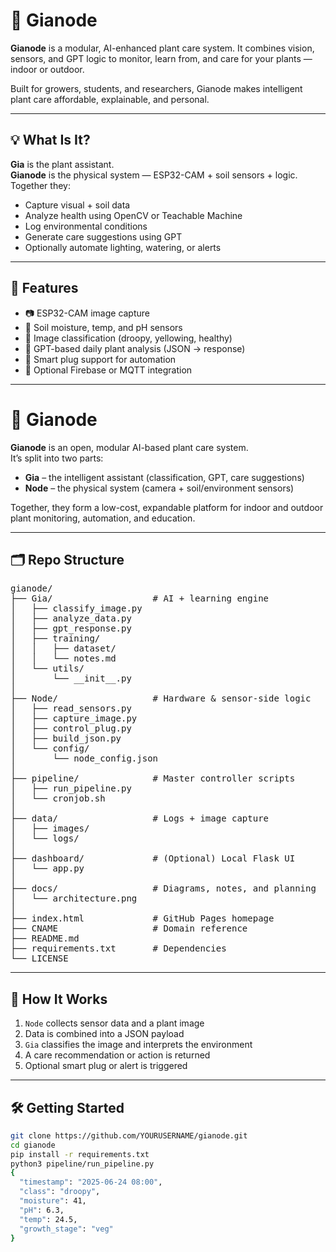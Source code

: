 # 🌿 Gianode

**Gianode** is a modular, AI-enhanced plant care system. It combines vision, sensors, and GPT logic to monitor, learn from, and care for your plants — indoor or outdoor.

Built for growers, students, and researchers, Gianode makes intelligent plant care affordable, explainable, and personal.

---

## 💡 What Is It?

**Gia** is the plant assistant.  
**Gianode** is the physical system — ESP32-CAM + soil sensors + logic.  
Together they:
- Capture visual + soil data
- Analyze health using OpenCV or Teachable Machine
- Log environmental conditions
- Generate care suggestions using GPT
- Optionally automate lighting, watering, or alerts

---

## 🧰 Features

- 📷 ESP32-CAM image capture
- 🌱 Soil moisture, temp, and pH sensors
- 🧠 Image classification (droopy, yellowing, healthy)
- 🧬 GPT-based daily plant analysis (JSON → response)
- 🔌 Smart plug support for automation
- 📡 Optional Firebase or MQTT integration

---
# 🌿 Gianode

**Gianode** is an open, modular AI-based plant care system.  
It’s split into two parts:

- **Gia** – the intelligent assistant (classification, GPT, care suggestions)  
- **Node** – the physical system (camera + soil/environment sensors)

Together, they form a low-cost, expandable platform for indoor and outdoor plant monitoring, automation, and education.

---

## 🗂️ Repo Structure
<pre>
gianode/
├── Gia/                   # AI + learning engine
│   ├── classify_image.py
│   ├── analyze_data.py
│   ├── gpt_response.py
│   ├── training/
│   │   ├── dataset/
│   │   └── notes.md
│   └── utils/
│       └── __init__.py
│
├── Node/                  # Hardware & sensor-side logic
│   ├── read_sensors.py
│   ├── capture_image.py
│   ├── control_plug.py
│   ├── build_json.py
│   └── config/
│       └── node_config.json
│
├── pipeline/              # Master controller scripts
│   ├── run_pipeline.py
│   └── cronjob.sh
│
├── data/                  # Logs + image capture
│   ├── images/
│   └── logs/
│
├── dashboard/             # (Optional) Local Flask UI
│   └── app.py
│
├── docs/                  # Diagrams, notes, and planning
│   └── architecture.png
│
├── index.html             # GitHub Pages homepage
├── CNAME                  # Domain reference
├── README.md
├── requirements.txt       # Dependencies
└── LICENSE
</pre>
---

## 🔁 How It Works

1. `Node` collects sensor data and a plant image
2. Data is combined into a JSON payload
3. `Gia` classifies the image and interprets the environment
4. A care recommendation or action is returned
5. Optional smart plug or alert is triggered

---
## 🛠 Getting Started

```bash
git clone https://github.com/YOURUSERNAME/gianode.git
cd gianode
pip install -r requirements.txt
python3 pipeline/run_pipeline.py
{
  "timestamp": "2025-06-24 08:00",
  "class": "droopy",
  "moisture": 41,
  "pH": 6.3,
  "temp": 24.5,
  "growth_stage": "veg"
}